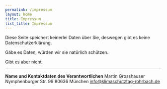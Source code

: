 ```yaml
---
permalink: /impressum
layout: home
title: Impressum
list_title: Impressum
---
```


Diese Seite speichert keinerlei Daten über Sie, deswegen gibt es keine Datenschutzerklärung. 

Gäbe es Daten, würden wir sie natürlich schützen. 

Gibt es aber nicht. 

***
**Name und Kontaktdaten des Verantwortlichen**
Martin Grosshauser
Nymphenburger Str. 99
80636 München
info@klimaschutztag-rohrbach.de

